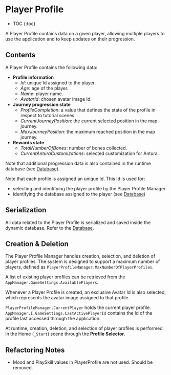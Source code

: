 # Player Profile

* TOC
{:toc}

A Player Profile contains data on a given player, allowing multiple players to use the application and to keep updates on their progression.

## Contents

A Player Profile contains the following data:

* **Profile information**
  * *Id*: unique Id assigned to the player.
  * *Age*: age of the player.
  * *Name*: player name.
  * *AvatarId*: chosen avatar image Id.
* **Journey progression state**
  * *ProfileCompletion*: a value that defines the state of the profile in respect to tutorial scenes.
  * *CurrentJourneyPosition*: the current selected position in the map journey.
  * *MaxJourneyPosition*: the maximum reached position in the map journey.
* **Rewards state**
  * *TotalNumberOfBones*: number of bones collected.
  * *CurrentAnturaCustomizations*: selected customization for Antura.

Note that additional progression data is also contained in the runtime database (see [Database](Database.md)).

Note that each profile is assigned an unique Id.
This Id is used for:

* selecting and identifying the player profile by the Player Profile Manager
* identifying the database assigned to the player (see [Database](Database.md))

## Serialization

All data related to the Player Profile is serialized and saved inside the dynamic database.
Refer to the [Database](Database.md).

## Creation & Deletion

The Player Profile Manager handles creation, selection, and deletion of player profiles.
The system is designed to support a maximum number of players, defined as `PlayerProfileManager.MaxNumberOfPlayerProfiles`.

A list of existing player profiles can be retrieved from the `AppManager.GameSettings.AvailablePlayers`.

Whenever a Player Profile is created, an exclusive Avatar Id is also selected, which represents the avatar image assigned to that profile.

`PlayerProfileManager.CurrentPlayer` holds the current player profile.
`AppManager.I.GameSettings.LastActivePlayerId` contains the Id of the profile last accessed through the application.

At runtime, creation, deletion, and selection of player profiles is performed in the Home (`_Start`) scene through the **Profile Selector**.


## Refactoring Notes

- Mood and PlaySkill values in PlayerProfile are not used. Should be removed.
